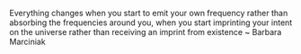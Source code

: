 Everything changes when you start to emit your own frequency rather than absorbing the frequencies around you, when you start imprinting your intent on the universe rather than receiving an imprint from existence ~ Barbara Marciniak